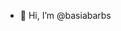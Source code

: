 - 👋 Hi, I’m @basiabarbs
<!---
basiabarbs/basiabarbs is a ✨ special ✨ repository because its `README.md` (this file) appears on your GitHub profile.
You can click the Preview link to take a look at your changes.
--->
